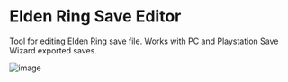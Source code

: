 # Elden Ring Save Editor

Tool for editing Elden Ring save file. Works with PC and Playstation Save Wizard exported saves.

![image](https://github.com/ClayAmore/ER-Save-Editor/assets/131625063/d1beb5ee-bf0e-4fca-ae77-97180c0bd7ba)
